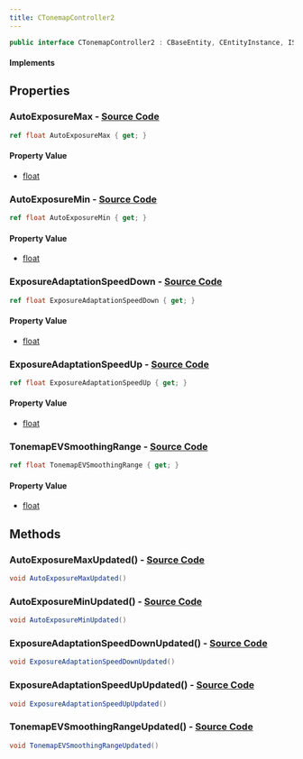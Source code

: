 ```yaml
---
title: CTonemapController2
---
```


```csharp
public interface CTonemapController2 : CBaseEntity, CEntityInstance, ISchemaClass<CEntityInstance>, ISchemaClass<CBaseEntity>, ISchemaClass<CTonemapController2>, ISchemaField, ISchemaClass, INativeHandle
```

#### Implements

## Properties

### **AutoExposureMax** - [Source Code](https://github.com/swiftly-solution/swiftlys2/blob/main/managed/src/SwiftlyS2.Generated/Schemas/Interfaces/CTonemapController2.cs#L18)

```csharp
ref float AutoExposureMax { get; }
```

#### Property Value

- [float](https://learn.microsoft.com/dotnet/api/system.single)

### **AutoExposureMin** - [Source Code](https://github.com/swiftly-solution/swiftlys2/blob/main/managed/src/SwiftlyS2.Generated/Schemas/Interfaces/CTonemapController2.cs#L16)

```csharp
ref float AutoExposureMin { get; }
```

#### Property Value

- [float](https://learn.microsoft.com/dotnet/api/system.single)

### **ExposureAdaptationSpeedDown** - [Source Code](https://github.com/swiftly-solution/swiftlys2/blob/main/managed/src/SwiftlyS2.Generated/Schemas/Interfaces/CTonemapController2.cs#L22)

```csharp
ref float ExposureAdaptationSpeedDown { get; }
```

#### Property Value

- [float](https://learn.microsoft.com/dotnet/api/system.single)

### **ExposureAdaptationSpeedUp** - [Source Code](https://github.com/swiftly-solution/swiftlys2/blob/main/managed/src/SwiftlyS2.Generated/Schemas/Interfaces/CTonemapController2.cs#L20)

```csharp
ref float ExposureAdaptationSpeedUp { get; }
```

#### Property Value

- [float](https://learn.microsoft.com/dotnet/api/system.single)

### **TonemapEVSmoothingRange** - [Source Code](https://github.com/swiftly-solution/swiftlys2/blob/main/managed/src/SwiftlyS2.Generated/Schemas/Interfaces/CTonemapController2.cs#L24)

```csharp
ref float TonemapEVSmoothingRange { get; }
```

#### Property Value

- [float](https://learn.microsoft.com/dotnet/api/system.single)

## Methods

### **AutoExposureMaxUpdated()** - [Source Code](https://github.com/swiftly-solution/swiftlys2/blob/main/managed/src/SwiftlyS2.Generated/Schemas/Interfaces/CTonemapController2.cs#L27)

```csharp
void AutoExposureMaxUpdated()
```

### **AutoExposureMinUpdated()** - [Source Code](https://github.com/swiftly-solution/swiftlys2/blob/main/managed/src/SwiftlyS2.Generated/Schemas/Interfaces/CTonemapController2.cs#L26)

```csharp
void AutoExposureMinUpdated()
```

### **ExposureAdaptationSpeedDownUpdated()** - [Source Code](https://github.com/swiftly-solution/swiftlys2/blob/main/managed/src/SwiftlyS2.Generated/Schemas/Interfaces/CTonemapController2.cs#L29)

```csharp
void ExposureAdaptationSpeedDownUpdated()
```

### **ExposureAdaptationSpeedUpUpdated()** - [Source Code](https://github.com/swiftly-solution/swiftlys2/blob/main/managed/src/SwiftlyS2.Generated/Schemas/Interfaces/CTonemapController2.cs#L28)

```csharp
void ExposureAdaptationSpeedUpUpdated()
```

### **TonemapEVSmoothingRangeUpdated()** - [Source Code](https://github.com/swiftly-solution/swiftlys2/blob/main/managed/src/SwiftlyS2.Generated/Schemas/Interfaces/CTonemapController2.cs#L30)

```csharp
void TonemapEVSmoothingRangeUpdated()
```

